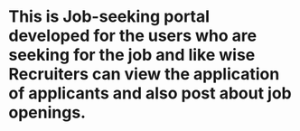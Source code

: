 ﻿# This is Job-seeking portal  developed for the users who are seeking for the job and like wise Recruiters can view the application of applicants and also post about job openings.
